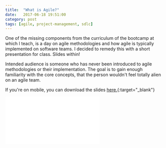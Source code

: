```yaml
---
title:  "What is Agile?"
date:   2017-06-18 19:51:00
category: post
tags: [agile, project-management, sdlc]
---
```


One of the missing components from the curriculum of the bootcamp at which I teach, is a day on agile methodologies and how agile is typically implemented on software teams. I decided to remedy this with a short presentation for class. Slides within!

Intended audience is someone who has never been introduced to agile methodologies or their implementation. The goal is to gain enough familiarity with the core concepts, that the person wouldn't feel totally alien on an agile team.

If you're on mobile, you can download the slides [here.][slides]{:target="_blank"}

<embed src="/assets/pdf/What_Is_Agile.pdf" />

[slides]: www.bambielli.com/assets/pdf/What_Is_Agile.pdf
